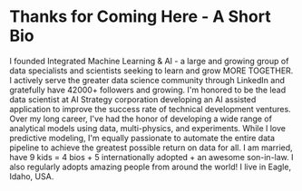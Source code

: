 # Thanks for Coming Here - A Short Bio

I founded Integrated Machine Learning & AI - a large and growing group of data specialists and scientists seeking to learn and grow MORE TOGETHER. I actively serve the greater data science community through LinkedIn and gratefully have 42000+ followers and growing. I'm honored to be the lead data scientist at AI Strategy corporation developing an AI assisted application to improve the success rate of technical development ventures. Over my long career, I've had the honor of developing a wide range of analytical models using data, multi-physics, and experiments. While I love predictive modeling, I'm equally passionate to automate the entire data pipeline to achieve the greatest possible return on data for all. I am married, have 9 kids = 4 bios + 5 internationally adopted + an awesome son-in-law. I also regularly adopts amazing people from around the world! I live in Eagle, Idaho, USA.